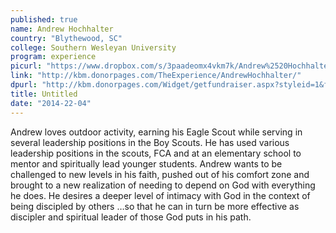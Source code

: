 ```yaml
---
published: true
name: Andrew Hochhalter
country: "Blythewood, SC"
college: Southern Wesleyan University
program: experience
picurl: "https://www.dropbox.com/s/3paadeomx4vkm7k/Andrew%2520Hochhalter.jpg"
link: "http://kbm.donorpages.com/TheExperience/AndrewHochhalter/"
dpurl: "http://kbm.donorpages.com/Widget/getfundraiser.aspx?styleid=1&fid=09f9dcad-3dbf-440d-ade1-61f6604da4e4&pageId=468&did=9e6e189d-1066-4f69-bed1-bf32a5ec586f&type=indiv"
title: Untitled
date: "2014-22-04"
---
```


Andrew loves outdoor activity, earning his Eagle Scout while serving in several leadership positions in the Boy Scouts. He has used various leadership positions in the scouts, FCA and at an elementary school to mentor and spiritually lead younger students. Andrew wants to be challenged to new levels in his faith, pushed out of his comfort zone and brought to a new realization of needing to depend on God with everything he does. He desires a deeper level of intimacy with God in the context of being discipled by others …so that he can in turn be more effective as discipler and spiritual leader of those God puts in his path.